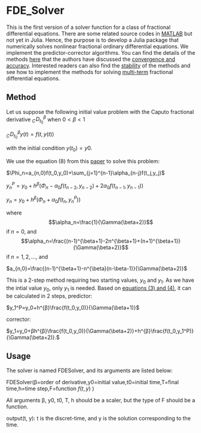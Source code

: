 # FDE_Solver
This is the first version of a solver function for a class of fractional differential equations.
There are some related source codes in [MATLAB](https://www.mdpi.com/2227-7390/6/2/16) but not yet in Julia. Hence, the purpose is to develop a Julia package that numerically solves nonlinear fractional ordinary differential equations.
We implement the predictor-corrector algorithms.
You can find the details of the methods [here](https://link.springer.com/article/10.1023/A:1016592219341) that the authors have discussed the [convergence and accuracy](https://link.springer.com/article/10.1023/B:NUMA.0000027736.85078.be).
Interested readers can also find the [stability](https://www.tandfonline.com/doi/full/10.1080/00207160802624331) of the methods and see how to implement the methods for solving [multi-term](https://link.springer.com/article/10.1007/s00607-003-0033-3) fractional differential equations.

## Method
Let us suppose the following initial value problem with the Caputo fractional derivative ${}_{C}\!D_{t_0}^\beta$ when $0<\beta<1$

${}_{C}\!D_{t_0}^{\beta}y(t)=f(t,y(t))$

with the initial condition $y(t_0)=y0$.

We use the equation (8) from this [paper](https://www.tandfonline.com/doi/full/10.1080/00207160802624331) to solve this problem:

$\Phi_n=a_{n,0}f(t_0,y_0)+\sum_{j=1}^{n-1}\alpha_{n-j}f(t_j,y_j)$

$y_n^P=y_0+h^{\beta}(\Phi_n-{\alpha}_{0}f(t_{n-2},y_{n-2})+2{\alpha_0}f(t_{n-1},y_{n-1}))$

$y_n=y_0+h^{\beta}(\Phi_n+{\alpha_0}f(t_{n},y_{n}^P))$

where $$\alpha_n=\frac{1}{\Gamma(\beta+2)}$$ if $n=0$, and $$\alpha_n=\frac{(n-1)^{\beta+1}-2n^{\beta+1}+(n+1)^{\beta+1}}{\Gamma(\beta+2)}$$ if $n= 1, 2, ...$, and

$a_{n,0}=\frac{(n-1)^{\beta+1}-n^{\beta}(n-\beta-1)}{\Gamma(\beta+2)}$


This is a 2-step method requiring two starting values, $y_0$ and $y_1$.
As we have the intial value $y_0$, only $y_1$ is needed.
Based on [equations (3) and (4)](https://www.tandfonline.com/doi/full/10.1080/00207160802624331), it can be calculated in 2 steps,
predictor:

$y_1^P=y_0+h^{β}\frac{f(t_0,y_0)}{\Gamma(\beta+1)}$

corrector:

$y_1=y_0+βh^{β}\frac{f(t_0,y_0)}{\Gamma(\beta+2)}+h^{β}\frac{f(t_0,y_1^P)}{\Gamma(\beta+2)}.$


## Usage
The solver is named FDESolver, and its arguments are listed below:

FDESolver(β=order of derivative,y0=initial value,t0=initial time,T=final time,h=time step,F=function $f(t,y)$ )

All arguments β, y0, t0, T, h should be a scaler, but the type of F should be a function.

output(t, y):  t is the discret-time, and y is the solution corresponding to the time.
